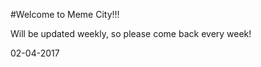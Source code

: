 <p align="center">

#Welcome to Meme City!!!

Will be updated weekly, so please come back every week!

02-04-2017

</p>
